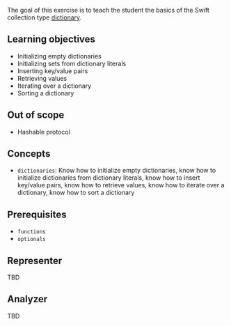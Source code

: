 The goal of this exercise is to teach the student the basics of the Swift collection type [dictionary][dictionaries].

## Learning objectives

- Initializing empty dictionaries
- Initializing sets from dictionary literals
- Inserting key/value pairs
- Retrieving values
- Iterating over a dictionary
- Sorting a dictionary

## Out of scope

- Hashable protocol

## Concepts

- `dictionaries`: Know how to initialize empty dictionaries, know how to initialize dictionaries from dictionary literals, know how to insert key/value pairs, know how to retrieve values, know how to iterate over a dictionary, know how to sort a dictionary

## Prerequisites

- `functions`
- `optionals`

## Representer

TBD

## Analyzer

TBD

[dictionaries]: https://docs.swift.org/swift-book/LanguageGuide/CollectionTypes.html#ID113
[dictionary-docs]: https://developer.apple.com/documentation/swift/Dictionary
